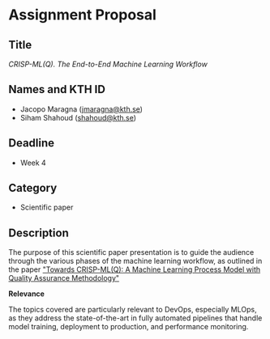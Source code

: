# Assignment Proposal

## Title

_CRISP-ML(Q). The End-to-End Machine Learning Workflow_

## Names and KTH ID

  - Jacopo Maragna (jmaragna@kth.se)
  - Siham Shahoud (shahoud@kth.se)

## Deadline

- Week 4

## Category

- Scientific paper

## Description

The purpose of this scientific paper presentation is to guide the audience through the various phases of the machine learning workflow, as outlined in the paper ["Towards CRISP-ML(Q): A Machine Learning Process Model with Quality Assurance Methodology"](https://www.mdpi.com/2504-4990/3/2/20)

**Relevance**

The topics covered are particularly relevant to DevOps, especially MLOps, as they address the state-of-the-art in fully automated pipelines that handle model training, deployment to production, and performance monitoring.